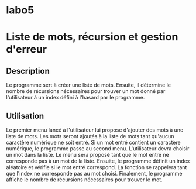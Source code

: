# labo5

# Liste de mots, récursion et gestion d'erreur

## Description
Le programme sert à créer une liste de mots. Ensuite, il détermine le nombre de récursions nécessaires pour trouver un mot donné par l'utilisateur à un index défini à
l'hasard par le programme. 

## Utilisation
Le premier menu lancé à l'utilisateur lui propose d'ajouter des mots à une liste de mots. Les mots seront ajoutés à la liste de mots tant qu'aucun caractère numérique
ne soit entré. Si un mot entré contient un caractère numérique, le programme passe au second menu. L'utilisateur devra choisir un mot dans la liste. Le menu sera proposé
tant que le mot entré ne corresponde pas à un mot de la liste. Ensuite, le programme définit un index aléatoire et vérifie si le mot entré correspond. La fonction se 
rappelera tant que l'index ne corresponde pas au mot choisi. Finalement, le programme affiche le nombre de récursions nécessaires pour trouver le mot. 
